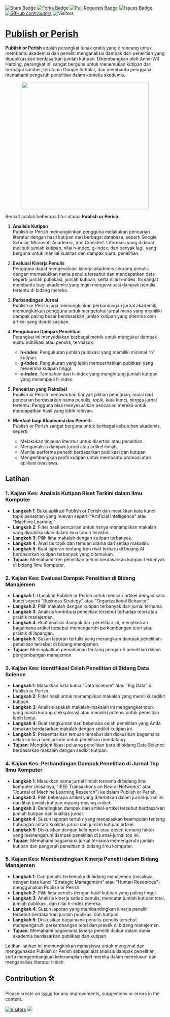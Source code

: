 <a href="https://github.com/drshahizan/Generative-AI-Playground/stargazers"><img src="https://img.shields.io/github/stars/drshahizan/Generative-AI-Playground" alt="Stars Badge"/></a>
<a href="https://github.com/drshahizan/Generative-AI-Playground/network/members"><img src="https://img.shields.io/github/forks/drshahizan/Generative-AI-Playground" alt="Forks Badge"/></a>
<a href="https://github.com/drshahizan/Generative-AI-Playground/pulls"><img src="https://img.shields.io/github/issues-pr/drshahizan/Generative-AI-Playground" alt="Pull Requests Badge"/></a>
<a href="https://github.com/drshahizan/Generative-AI-Playground"><img src="https://img.shields.io/github/issues/drshahizan/Generative-AI-Playground" alt="Issues Badge"/></a>
<a href="https://github.com/drshahizan/Generative-AI-Playground/graphs/contributors"><img alt="GitHub contributors" src="https://img.shields.io/github/contributors/drshahizan/Generative-AI-Playground?color=2b9348"></a>
![Visitors](https://api.visitorbadge.io/api/visitors?path=https%3A%2F%2Fgithub.com%2Fdrshahizan%2Fai-tools&labelColor=%23d9e3f0&countColor=%23697689&style=flat)

# [Publish or Perish](https://harzing.com/resources/publish-or-perish)

**Publish or Perish** adalah perangkat lunak gratis yang dirancang untuk membantu akademisi dan peneliti menganalisis dampak dari penelitian yang dipublikasikan berdasarkan jumlah kutipan. Dikembangkan oleh Anne-Wil Harzing, perangkat ini sangat berguna untuk menemukan kutipan dari berbagai sumber, terutama Google Scholar, dan membantu pengguna memahami pengaruh penelitian dalam konteks akademis. 

<p align="center">
 <img src="https://zav-release-notes.s3.eu-central-1.amazonaws.com/assets/new-design.jpg"  height="400">
</p>

Berikut adalah beberapa fitur utama **Publish or Perish**:

1. **Analisis Kutipan**  
   Publish or Perish memungkinkan pengguna melakukan pencarian literatur dengan hasil kutipan dari berbagai database, seperti Google Scholar, Microsoft Academic, dan CrossRef. Informasi yang didapat meliputi jumlah kutipan, nilai h-index, g-index, dan banyak lagi, yang berguna untuk menilai kualitas dan dampak suatu penelitian.

2. **Evaluasi Kinerja Penulis**  
   Pengguna dapat mengevaluasi kinerja akademis seorang penulis dengan memasukkan nama penulis tersebut dan mendapatkan data seperti jumlah publikasi, jumlah kutipan, serta nilai h-index. Ini sangat membantu bagi akademisi yang ingin mengevaluasi dampak penulis tertentu di bidang mereka.

3. **Perbandingan Jurnal**  
   Publish or Perish juga memungkinkan perbandingan jurnal akademik, memungkinkan pengguna untuk mengetahui jurnal mana yang memiliki dampak paling besar berdasarkan jumlah kutipan yang diterima oleh artikel yang dipublikasikan.

4. **Pengukuran Dampak Penelitian**  
   Perangkat ini menyediakan berbagai metrik untuk mengukur dampak suatu publikasi atau penulis, termasuk:
   - **h-index**: Pengukuran jumlah publikasi yang memiliki minimal “h” kutipan.
   - **g-index**: Pengukuran yang lebih memperhatikan publikasi yang menerima kutipan tinggi.
   - **e-index**: Tambahan dari h-index yang menghitung jumlah kutipan yang melampaui h-index.

5. **Pencarian yang Fleksibel**  
   Publish or Perish menawarkan banyak pilihan pencarian, mulai dari pencarian berdasarkan nama penulis, topik, kata kunci, hingga jurnal tertentu. Pengguna bisa menyesuaikan pencarian mereka untuk mendapatkan hasil yang lebih relevan.

6. **Manfaat bagi Akademisi dan Peneliti**  
   Publish or Perish sangat berguna untuk berbagai kebutuhan akademis, seperti:
   - Melakukan tinjauan literatur untuk disertasi atau penelitian.
   - Menganalisis dampak jurnal atau artikel ilmiah.
   - Menilai performa peneliti berdasarkan publikasi dan kutipan.
   - Mengembangkan profil kutipan untuk membantu promosi atau aplikasi beasiswa.

## Latihan

### 1. **Kajian Kes: Analisis Kutipan Riset Terkini dalam Ilmu Komputer**
   - **Langkah 1**: Buka aplikasi Publish or Perish dan masukkan kata kunci topik penelitian yang relevan seperti "Artificial Intelligence" atau "Machine Learning."
   - **Langkah 2**: Filter hasil pencarian untuk hanya menampilkan makalah yang dipublikasikan dalam lima tahun terakhir.
   - **Langkah 3**: Pilih lima makalah dengan kutipan terbanyak.
   - **Langkah 4**: Analisis topik dan temuan utama dari setiap makalah.
   - **Langkah 5**: Buat laporan tentang tren riset terbaru di bidang AI berdasarkan kutipan terbanyak yang ditemukan.
   - **Tujuan**: Memahami tren penelitian terkini berdasarkan kutipan terbanyak di bidang Ilmu Komputer.

### 2. **Kajian Kes: Evaluasi Dampak Penelitian di Bidang Manajemen**
   - **Langkah 1**: Gunakan Publish or Perish untuk mencari artikel dengan kata kunci seperti "Business Strategy" atau "Organizational Behavior."
   - **Langkah 2**: Pilih makalah dengan kutipan terbanyak dari jurnal ternama.
   - **Langkah 3**: Analisis kontribusi penelitian tersebut terhadap teori atau praktik manajemen.
   - **Langkah 4**: Buat analisis dampak dari penelitian ini, menjelaskan bagaimana artikel tersebut memengaruhi perkembangan teori atau praktik di lapangan.
   - **Langkah 5**: Susun laporan tertulis yang merangkum dampak penelitian-penelitian tersebut di bidang manajemen.
   - **Tujuan**: Meningkatkan pemahaman tentang pengaruh penelitian dalam pengembangan manajemen.

### 3. **Kajian Kes: Identifikasi Celah Penelitian di Bidang Data Science**
   - **Langkah 1**: Masukkan kata kunci "Data Science" atau "Big Data" di Publish or Perish.
   - **Langkah 2**: Filter hasil untuk menampilkan makalah yang memiliki sedikit kutipan.
   - **Langkah 3**: Analisis apakah makalah-makalah ini mengangkat topik yang masih kurang dieksplorasi atau memiliki potensi untuk penelitian lebih lanjut.
   - **Langkah 4**: Buat rangkuman dari beberapa celah penelitian yang Anda temukan berdasarkan makalah dengan sedikit kutipan ini.
   - **Langkah 5**: Presentasikan temuan tersebut dan diskusikan bagaimana celah ini bisa menjadi ide untuk penelitian mendatang.
   - **Tujuan**: Mengidentifikasi peluang penelitian baru di bidang Data Science berdasarkan makalah dengan sedikit kutipan.

### 4. **Kajian Kes: Perbandingan Dampak Penelitian di Jurnal Top Ilmu Komputer**
   - **Langkah 1**: Masukkan nama jurnal ilmiah ternama di bidang ilmu komputer (misalnya, "IEEE Transactions on Neural Networks" atau "Journal of Machine Learning Research") ke dalam Publish or Perish.
   - **Langkah 2**: Pilih beberapa artikel yang diterbitkan dalam jurnal-jurnal ini dan lihat jumlah kutipan masing-masing artikel.
   - **Langkah 3**: Bandingkan dampak dari artikel-artikel tersebut berdasarkan jumlah kutipan dan kualitas jurnal.
   - **Langkah 4**: Susun laporan tertulis yang menjelaskan kesimpulan tentang hubungan antara kualitas jurnal dan jumlah kutipan artikel.
   - **Langkah 5**: Diskusikan dengan kelompok atau dosen tentang faktor yang memengaruhi dampak penelitian di jurnal-jurnal top ini.
   - **Tujuan**: Memahami bagaimana jurnal ternama memengaruhi jumlah kutipan dan pengaruh penelitian di bidang ilmu komputer.

### 5. **Kajian Kes: Membandingkan Kinerja Peneliti dalam Bidang Manajemen**
   - **Langkah 1**: Cari penulis terkemuka di bidang manajemen (misalnya, dengan kata kunci "Strategic Management" atau "Human Resources") menggunakan Publish or Perish.
   - **Langkah 2**: Pilih lima penulis dengan hasil kutipan yang paling tinggi.
   - **Langkah 3**: Analisis kinerja setiap penulis, mencatat jumlah kutipan total, jumlah publikasi, dan nilai h-index mereka.
   - **Langkah 4**: Susun laporan yang membandingkan kinerja peneliti tersebut berdasarkan jumlah publikasi dan kutipan.
   - **Langkah 5**: Diskusikan bagaimana penulis-penulis tersebut mempengaruhi perkembangan teori dan praktik di bidang manajemen.
   - **Tujuan**: Memahami bagaimana kinerja peneliti diukur dalam dunia akademis berdasarkan publikasi dan kutipan.

Latihan-latihan ini memungkinkan mahasiswa untuk mengenal dan menggunakan Publish or Perish sebagai alat analisis dampak penelitian, serta mengembangkan keterampilan riset mereka dalam menelusuri dan menganalisis literatur ilmiah.

## Contribution 🛠️
Please create an [Issue](https://github.com/drshahizan/Generative-AI-Playground/issues) for any improvements, suggestions or errors in the content.

[![Visitors](https://api.visitorbadge.io/api/visitors?path=https%3A%2F%2Fgithub.com%2Fdrshahizan&labelColor=%23697689&countColor=%23555555&style=plastic)](https://visitorbadge.io/status?path=https%3A%2F%2Fgithub.com%2Fdrshahizan)
![](https://hit.yhype.me/github/profile?user_id=81284918)





